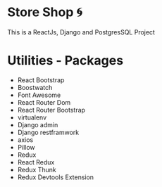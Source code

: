 # Store Shop 🌀

This is a ReactJs, Django and PostgresSQL Project

# Utilities - Packages

- React Bootstrap
- Boostwatch
- Font Awesome
- React Router Dom
- React Router Bootstrap
- virtualenv
- Django admin
- Django restframwork
- axios
- Pillow
- Redux
- React Redux
- Redux Thunk
- Redux Devtools Extension

